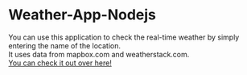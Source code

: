 # Weather-App-Nodejs

You can use this application to check the real-time weather by simply entering the name of the location.  
It uses data from mapbox.com and weatherstack.com.  
[You can check it out over here!](https://bhandari-weather-app.herokuapp.com/)
